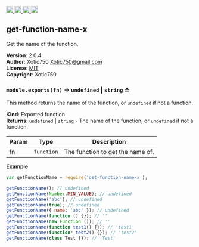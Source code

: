 <a href="https://travis-ci.org/Xotic750/get-function-name-x"
   title="Travis status">
<img
   src="https://travis-ci.org/Xotic750/get-function-name-x.svg?branch=master"
   alt="Travis status" height="18"/>
</a>
<a href="https://david-dm.org/Xotic750/get-function-name-x"
   title="Dependency status">
<img src="https://david-dm.org/Xotic750/get-function-name-x.svg"
   alt="Dependency status" height="18"/>
</a>
<a href="https://david-dm.org/Xotic750/get-function-name-x#info=devDependencies"
   title="devDependency status">
<img src="https://david-dm.org/Xotic750/get-function-name-x/dev-status.svg"
   alt="devDependency status" height="18"/>
</a>
<a href="https://badge.fury.io/js/get-function-name-x" title="npm version">
<img src="https://badge.fury.io/js/get-function-name-x.svg"
   alt="npm version" height="18"/>
</a>
<a name="module_get-function-name-x"></a>

## get-function-name-x
Get the name of the function.

**Version**: 2.0.4  
**Author**: Xotic750 <Xotic750@gmail.com>  
**License**: [MIT](&lt;https://opensource.org/licenses/MIT&gt;)  
**Copyright**: Xotic750  
<a name="exp_module_get-function-name-x--module.exports"></a>

### `module.exports(fn)` ⇒ <code>undefined</code> \| <code>string</code> ⏏
This method returns the name of the function, or `undefined` if not
a function.

**Kind**: Exported function  
**Returns**: <code>undefined</code> \| <code>string</code> - The name of the function,  or `undefined` if
 not a function.  

| Param | Type | Description |
| --- | --- | --- |
| fn | <code>function</code> | The function to get the name of. |

**Example**  
```js
var getFunctionName = require('get-function-name-x');

getFunctionName(); // undefined
getFunctionName(Number.MIN_VALUE); // undefined
getFunctionName('abc'); // undefined
getFunctionName(true); // undefined
getFunctionName({ name: 'abc' }); // undefined
getFunctionName(function () {}); // ''
getFunctionName(new Function ()); // ''
getFunctionName(function test1() {}); // 'test1'
getFunctionName(function* test2() {}); // 'test2'
getFunctionName(class Test {}); // 'Test'
```
